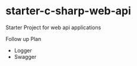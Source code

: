 # starter-c-sharp-web-api
Starter Project for web api applications

Follow up Plan

* Logger
* Swagger
